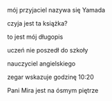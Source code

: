 mój przyjaciel nazywa się Yamada


czyja jest ta książka?


to jest mój długopis


uczeń nie poszedł do szkoły


nauczyciel angielskiego


zegar wskazuje godzinę 10:20


Pani Mira jest na ósmym piętrze